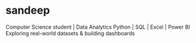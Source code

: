 # sandeep
Computer Science student | Data Analytics Python | SQL | Excel | Power BI Exploring real-world datasets &amp; building dashboards
